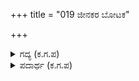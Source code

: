 +++
title = "019 ಜೀನಕರ ಬೋಟಕ"

+++

<details><summary>ಗದ್ಯ (ಕ.ಗ.ಪ) </summary>

19. ಜೀನಕರು ಬೋಟಕರು ಕಿರಾತರುಗಳಿಂದ ಕೂಡಿದ ಅಗಾಧ ಬಲದೊಡನೆ ಕೂಡಿ ಭಗದತ್ತ ಅರ್ಜುನನನ್ನು ಎದುರಿಸಿದ. ಆದರೆ ಅರ್ಜುನನ ಬಾಣಜಾಲವೆಂದರೆ ಕಲ್ಪಾಂತದ ಅಗ್ನಿ ವ್ಯಾಪಿಸಿದಂತೆ ! ಅದನ್ನು ಎದುರಿಸಲು ಇಂದ್ರಾದಿಗಳಿಗೆ ತಾನೇ ಸುಲಭವೇ ?
</details>

<details><summary>ಪದಾರ್ಥ (ಕ.ಗ.ಪ) </summary>

ಜೀನಕರ ಬೋಟಕ ಕಿರಾತರ ಅನೂನ ಬಲ ಸಹಿತ-ಅಗಾಧ ಸೇನೆಯೊಡನೆ, ಈ ಮಹೀಪತಿಸೂನು-ಈ ರಾಜನ ಮಗ ಭಗದತ್ತನೆಂಬವನು, ಈತನಲಿ-ಅರ್ಜುನನೊಡನೆ, ಕಾದಿದನು-ಹೋರಾಡಿದನು, ರಾಯ ಕೇಳು-ಜನಮೇಜಯನೇ ಕೇಳು  
ಈ ನರನ ಶರ ಜಾಲವಿದು-ಈ ಅರ್ಜುನನ ಬಾಣಗಳು, ಕಲ್ಪಾನಲನ ಕಾಲಾಟ-ಪ್ರಳಯ ಕಾಲದ ಅಗ್ನಿಯ ತುಳಿತದಂತೆ, ಇದರೊಡನೆ ಆನಲು ಆ ಬಾಣಗಳನ್ನು ಎದುರಿಸಿ ನಿಲ್ಲಲು, ಇಂದ್ರಾದ್ಯರಿಗೆ ಸದರವೆ-ಇಂದ್ರನೇ ಮೊದಲಾದವರಿಗೆ ತಾನೇ ಸುಲಭವೇ ಎಂದ.
</details>
